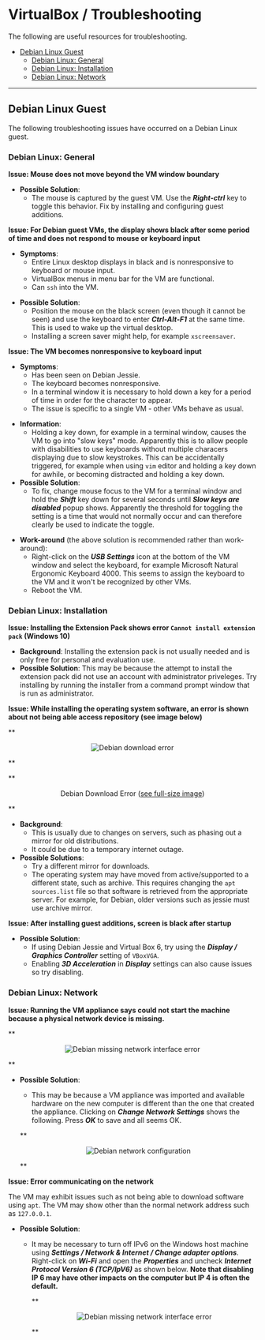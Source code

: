 # VirtualBox / Troubleshooting #

The following are useful resources for troubleshooting.

*   [Debian Linux Guest](#debian-linux-guest)
    +   [Debian Linux: General](#debian-linux-general)
    +   [Debian Linux: Installation](#debian-linux-installation)
    +   [Debian Linux: Network](#debian-linux-network)

---

## Debian Linux Guest ##

The following troubleshooting issues have occurred on a Debian Linux guest.

### Debian Linux: General ###

**Issue: Mouse does not move beyond the VM window boundary**

*   **Possible Solution**:
    +   The mouse is captured by the guest VM.  Use the ***Right-ctrl*** key to toggle this behavior.
        Fix by installing and configuring guest additions.

**Issue:  For Debian guest VMs, the display shows black after some period of time and does not respond to mouse or keyboard input**

*   **Symptoms**:
    +   Entire Linux desktop displays in black and is nonresponsive to keyboard or mouse input.
    +   VirtualBox menus in menu bar for the VM are functional.
    +   Can `ssh` into the VM.
+   **Possible Solution**:
    +   Position the mouse on the black screen (even though it cannot be seen) and
        use the keyboard to enter ***Ctrl-Alt-F1*** at the same time.
        This is used to wake up the virtual desktop.
    +   Installing a screen saver might help, for example `xscreensaver`.

**Issue:  The VM becomes nonresponsive to keyboard input**

*   **Symptoms**:
    +   Has been seen on Debian Jessie.
    +   The keyboard becomes nonresponsive.
    +   In a terminal window it is necessary to hold down a key for a period of time in order for the character to appear.
    +   The issue is specific to a single VM - other VMs behave as usual.
+   **Information**:
    +   Holding a key down, for example in a terminal window, causes the VM to go into "slow keys" mode.
        Apparently this is to allow people with disabilities to use keyboards
        without multiple characers displaying due to slow keystrokes.
        This can be accidentally triggered, for example when using `vim` editor and holding a key down
        for awhile, or becoming distracted and holding a key down.
+   **Possible Solution**:
    +   To fix, change mouse focus to the VM for a terminal window and hold the ***Shift*** key down for several seconds
        until ***Slow keys are disabled*** popup shows.
        Apparently the threshold for toggling the setting is a time that would not normally occur
        and can therefore clearly be used to indicate the toggle.
*   **Work-around** (the above solution is recommended rather than work-around):
    +   Right-click on the ***USB Settings*** icon at the bottom of the VM window and select the keyboard,
        for example Microsoft Natural Ergonomic Keyboard 4000.
        This seems to assign the keyboard to the VM and it won't be recognized by other VMs.
    +   Reboot the VM.

### Debian Linux: Installation ###

**Issue: Installing the Extension Pack shows error `Cannot install extension pack` (Windows 10)**

*   **Background**:  Installing the extension pack is not usually needed and is only free for personal and evaluation use.
*   **Possible Solution**: This may be because the attempt to install the extension pack did not use an
    account with administrator priveleges.
    Try installing by running the installer from a command prompt window that is run as administrator.

**Issue:  While installing the operating system software, an error is shown about not being able access repository (see image below)**

**<p style="text-align: center;">
![Debian download error](images/error-debian-site.png)
</p>**

**<p style="text-align: center;">
Debian Download Error (<a href="../images/error-debian-site.png">see full-size image</a>)
</p>**

*   **Background**:
    +   This is usually due to changes on servers, such as phasing out a mirror for old distributions.
    +   It could be due to a temporary internet outage.
*   **Possible Solutions**:
    +   Try a different mirror for downloads.
    +   The operating system may have moved from active/supported to a different state, such as archive.
        This requires changing the `apt` `sources.list` file so that software is retrieved from the appropriate server.
        For example, for Debian, older versions such as jessie must use archive mirror.

**Issue: After installing guest additions, screen is black after startup**

*   **Possible Solution**:
    +   If using Debian Jessie and Virtual Box 6, try using the ***Display / Graphics Controller*** setting
        of `VBoxVGA`.
    +   Enabling ***3D Acceleration*** in ***Display*** settings can also cause issues so try disabling.

### Debian Linux: Network ###

**Issue:  Running the VM appliance says
could not start the machine because a physical network device is missing.**

**<p style="text-align: center;">
![Debian missing network interface error](images/error-debian-missing-network-interface-1.png)
</p>**

*   **Possible Solution**:
    +   This may be because a VM appliance was imported and available hardware on the
        new computer is different than the one that created the appliance.
        Clicking on ***Change Network Settings*** shows the following.
        Press ***OK*** to save and all seems OK.

    **<p style="text-align: center;">
    ![Debian network configuration](images/error-debian-missing-network-interface-2.png)
    </p>**

**Issue:  Error communicating on the network**

The VM may exhibit issues such as not being able to download software using `apt`.
The VM may show other than the normal network address such as `127.0.0.1`.

*   **Possible Solution**:
    +   It may be necessary to turn off IPv6 on the Windows host machine using
        ***Settings / Network & Internet / Change adapter options***.
        Right-click on ***Wi-Fi*** and open the ***Properties*** and uncheck
        ***Internet Protocol Version 6 (TCP/IpV6)*** as shown below.
        **Note that disabling IP 6 may have other impacts on the computer but IP 4 is often the default.**

        **<p style="text-align: center;">
        ![Debian missing network interface error](images/error-debian-windows-ip6.png)
        </p>**
